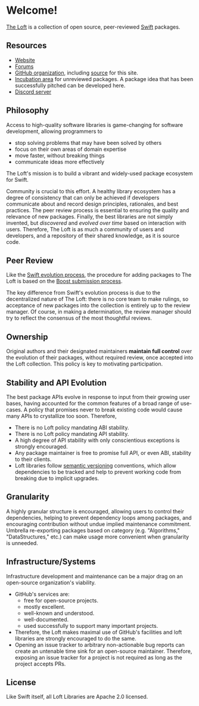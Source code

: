 ---
---
# Welcome!

[The Loft](https://loftware.org) is a collection of open source, peer-reviewed
[Swift](https://swift.org) packages.

## Resources

- [Website](https://loftware.org)
- [Forums](https://forums.loftware.org)
- [GitHub organization](http://github.com/loftware), including
  [source](https://github.com/loftware/loftware.github.io) for this site.
- [Incubation area](http://github.com/loft-nest) for unreviewed packages. A
  package idea that has been successfully pitched can be developed here.
- [Discord server](https://discord.gg/2AkrfW) 

## Philosophy

Access to high-quality software libraries is game-changing for software
development, allowing programmers to
- stop solving problems that may have been solved by others
- focus on their own areas of domain expertise 
- move faster, without breaking things
- communicate ideas more effectively

The Loft's mission is to build a vibrant and widely-used package ecosystem for
Swift.

Community is crucial to this effort.  A healthy library ecosystem has a degree
of consistency that can only be achieved if developers communicate about and
record design principles, rationales, and best practices.  The peer review
process is essential to ensuring the quality and relevance of new
packages. Finally, the best libraries are not simply invented, but *discovered*
and *evolved over time* based on interaction with users.  Therefore, The Loft is
as much a community of users and developers, and a repository of their shared
knowledge, as it is source code.

## Peer Review

Like the [Swift evolution
process](https://github.com/apple/swift-evolution/blob/main/process.md), the
procedure for adding packages to The Loft is based on the [Boost submission
process](https://www.boost.org/development/submissions.html).

The key difference from Swift's evolution process is due to the decentralized
nature of The Loft: there is no core team to make rulings, so acceptance of new
packages into the collection is entirely up to the review manager. Of course, in
making a determination, the review manager should try to reflect the consensus
of the most thoughtful reviews.

## Ownership

Original authors and their designated maintainers **maintain full control** over
the evolution of their packages, without required review, once accepted into the
Loft collection.  This policy is key to motivating participation.

## Stability and API Evolution

The best package APIs evolve in response to input from their growing user bases,
having accounted for the common features of a broad range of use-cases.
A policy that promises never to break existing code would cause many APIs to
crystallize too soon.  Therefore,

- There is no Loft policy mandating ABI stability.
- There is no Loft policy mandating API stability.
- A high degree of API stability with only conscientious exceptions is strongly
  encouraged.
- Any package maintainer is free to promise full API, or even ABI, stability to
  their clients.
- Loft libraries follow [semantic versioning](https://semver.org/) conventions,
  which allow dependencies to be tracked and help to prevent working code from
  breaking due to implicit upgrades.

## Granularity

A highly granular structure is encouraged, allowing users to control
their dependencies, helping to prevent dependency loops among packages,
and encouraging contribution without undue implied maintenance commitment.
Umbrella re-exporting packages based on category (e.g. "Algorithms,"
"DataStructures," etc.) can make usage more convenient when granularity
is unneeded.

## Infrastructure/Systems

Infrastructure development and maintenance can be a major drag on an
open-source organization's viability.

- GitHub's services are:
  - free for open-source projects.
  - mostly excellent.
  - well-known and understood.
  - well-documented.
  - used successfully to support many important projects.
- Therefore, the Loft makes maximal use of GitHub's facilities and loft
  libraries are strongly encouraged to do the same.
- Opening an issue tracker to arbitrary non-actionable bug reports can create an
  untenable time sink for an open-source maintainer.  Therefore, exposing an
  issue tracker for a project is not required as long as the project accepts
  PRs.

## License

Like Swift itself, all Loft Libraries are Apache 2.0 licensed.
